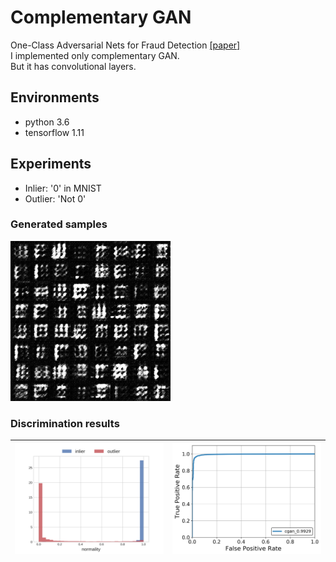 # Complementary GAN
One-Class Adversarial Nets for Fraud Detection [[paper]](https://arxiv.org/abs/1803.01798)  
I implemented only complementary GAN.  
But it has convolutional layers.  

## Environments
* python 3.6
* tensorflow 1.11

## Experiments
* Inlier: '0' in MNIST
* Outlier: 'Not 0'

### Generated samples
<img src="assets/gen.png">

### Discrimination results
| <img src="assets/normality_histogram.png"> | <img src="assets/roc.png"> |
|-|-|
